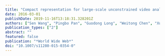 ```yaml
---
title: "Compact representation for large-scale unconstrained video analysis"
date: 2016-03-01
publishDate: 2019-11-16T13:18:31.328201Z
authors: ["Sen Wang", "Pingbo Pan", "Guodong Long", "Weitong Chen", "Xue Li", "Quan Z. Sheng"]
publication_types: ["2"]
abstract: ""
featured: false
publication: "*World Wide Web*"
doi: "10.1007/s11280-015-0354-0"
---
```


